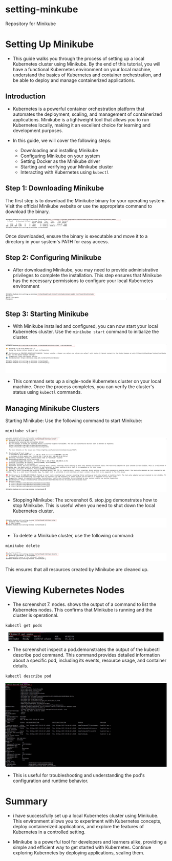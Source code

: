 # setting-minkube
Repository for Minikube

# Setting Up Minikube

- This guide walks you through the process of setting up a local Kubernetes cluster using Minikube. By the end of this tutorial, you will have a functional Kubernetes environment on your local machine, understand the basics of Kubernetes and container orchestration, and be able to deploy and manage containerized applications.

## Introduction

- Kubernetes is a powerful container orchestration platform that automates the deployment, scaling, and management of containerized applications. Minikube is a lightweight tool that allows you to run Kubernetes locally, making it an excellent choice for learning and development purposes.

- In this guide, we will cover the following steps:
  - Downloading and installing Minikube
  - Configuring Minikube on your system
  - Setting Docker as the Minikube driver
  - Starting and verifying your Minikube cluster
  - Interacting with Kubernetes using `kubectl`

## Step 1: Downloading Minikube

The first step is to download the Minikube binary for your operating system. Visit the official Minikube website or use the appropriate command to download the binary.

![1](./img/1%20downloading.png)

Once downloaded, ensure the binary is executable and move it to a directory in your system's PATH for easy access.

## Step 2: Configuring Minikube

- After downloading Minikube, you may need to provide administrative privileges to complete the installation. This step ensures that Minikube has the necessary permissions to configure your local Kubernetes environment 

![2](./img/2%20inpute%20password.png)

## Step 3: Starting Minikube

- With Minikube installed and configured, you can now start your local Kubernetes cluster. Use the `minikube start` command to initialize the cluster.

![3](./img/3%20start%20minikube.png)

- This command sets up a single-node Kubernetes cluster on your local machine. Once the process completes, you can verify the cluster's status using `kubectl` commands.



## Managing Minikube Clusters

Starting Minikube: Use the following command to start Minikube:

`minikube start`

![1](./img/1%20new%20.png)



- Stopping Minikube: The screenshot 6. stop.jpg demonstrates how to stop Minikube. This is useful when you need to shut down the local Kubernetes cluster.

![2](./img/2%20new.png)




 - To delete a Minikube cluster, use the following command:
 
 `minikube delete`

![3](./img/3%20new.png)


This ensures that all resources created by Minikube are cleaned up.




# Viewing Kubernetes Nodes

- The screenshot 7. nodes. shows the output of a command to list the Kubernetes nodes. This confirms that Minikube is running and the cluster is operational.

`kubectl get pods`

![4](./img/4%20new.png)




- The screenshot inspect a pod.demonstrates the output of the kubectl describe pod command. This command provides detailed information about a specific pod, including its events, resource usage, and container details.

`kubectl describe pod`


![5](./img/new%205.png)



- This is useful for troubleshooting and understanding the pod's configuration and runtime behavior.

# Summary

- i have successfully set up a local Kubernetes cluster using Minikube. This environment allows you to experiment with Kubernetes concepts, deploy containerized applications, and explore the features of Kubernetes in a controlled setting.

- Minikube is a powerful tool for developers and learners alike, providing a simple and efficient way to get started with Kubernetes. Continue exploring Kubernetes by deploying applications, scaling them.
